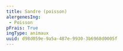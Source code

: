 ```yaml
---
title: Sandre (poisson)
alergenesIng:
 - Poisson
pFrais: True
ingType: animaux
uuid: d98d059e-9a5a-487e-9930-3b6968d0005f
---
```

